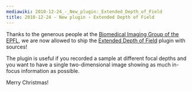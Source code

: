 ```yaml
---
mediawiki: 2010-12-24_-_New_plugin:_Extended_Depth_of_Field
title: 2010-12-24 - New plugin › Extended Depth of Field
---
```


Thanks to the generous people at the [Biomedical Imaging Group of the EPFL](http://bigwww.epfl.ch/), we are now allowed to ship the [Extended Depth of Field](/plugins/extended-depth-of-field) plugin with sources!

The plugin is useful if you recorded a sample at different focal depths and you want to have a single two-dimensional image showing as much in-focus information as possible.

Merry Christmas!



